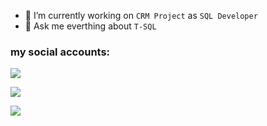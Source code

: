 
- 🔭 I’m currently working on `CRM Project` as `SQL Developer`
- 💬 Ask me everthing about `T-SQL`

### my social accounts:
<a href="https://www.linkedin.com/in/karcanozbal/"><img src="https://img.shields.io/badge/LINKEDIN-D14836?style=for-the-badge&logo=linkedin&logoColor=white&color=blue"></a>

<a href="https://karcanozbal.medium.com/"><img src="https://img.shields.io/badge/MEDIUM-D14836?style=for-the-badge&logo=linkedin&logoColor=white&color=dark"></a>

<a href="https://www.patreon.com/karcan"><img src="https://img.shields.io/badge/PATREON-D14836?style=for-the-badge&logo=linkedin&logoColor=white&color=orange"></a>
